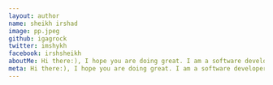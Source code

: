 ```yaml
---
layout: author
name: sheikh irshad
image: pp.jpeg
github: igagrock
twitter: imshykh
facebook: irshsheikh
aboutMe: Hi there:), I hope you are doing great. I am a software developer based in Bengaluru. I am a technology enthusiast. I constantly explore new software languages and other tech stuff.
meta: Hi there:), I hope you are doing great. I am a software developer based in Bengaluru, IN. I am a technology enthusiast. I constantly explore new software languages and other tech stuff.
---
```

